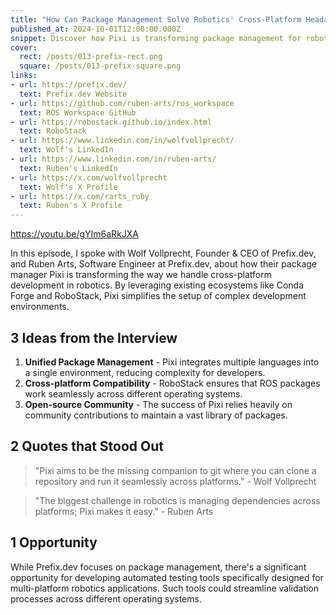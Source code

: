 ```yaml
---
title: "How Can Package Management Solve Robotics' Cross-Platform Headaches?"
published_at: 2024-10-01T12:00:00.000Z
snippet: Discover how Pixi is transforming package management for robotics by simplifying cross-platform compatibility.
cover:
  rect: /posts/013-prefix-rect.png
  square: /posts/013-prefix-square.png
links:
- url: https://prefix.dev/
  text: Prefix.dev Website
- url: https://github.com/ruben-arts/ros_workspace
  text: ROS Workspace GitHub
- url: https://robostack.github.io/index.html
  text: RoboStack
- url: https://www.linkedin.com/in/wolfvollprecht/
  text: Wolf's LinkedIn
- url: https://www.linkedin.com/in/ruben-arts/
  text: Ruben's LinkedIn
- url: https://x.com/wolfvollprecht
  text: Wolf's X Profile
- url: https://x.com/rarts_ruby
  text: Ruben's X Profile
---
```


https://youtu.be/gYIm6aRkJXA

In this episode, I spoke with Wolf Vollprecht, Founder & CEO of Prefix.dev, and
Ruben Arts, Software Engineer at Prefix.dev, about how their package manager
Pixi is transforming the way we handle cross-platform development in robotics.
By leveraging existing ecosystems like Conda Forge and RoboStack, Pixi
simplifies the setup of complex development environments.

## 3 Ideas from the Interview

1. **Unified Package Management** - Pixi integrates multiple languages into a
   single environment, reducing complexity for developers.
2. **Cross-platform Compatibility** - RoboStack ensures that ROS packages work
   seamlessly across different operating systems.
3. **Open-source Community** - The success of Pixi relies heavily on community
   contributions to maintain a vast library of packages.

## 2 Quotes that Stood Out

> "Pixi aims to be the missing companion to git where you can clone a repository
> and run it seamlessly across platforms." - Wolf Vollprecht

> "The biggest challenge in robotics is managing dependencies across platforms;
> Pixi makes it easy." - Ruben Arts

## 1 Opportunity

While Prefix.dev focuses on package management, there's a significant
opportunity for developing automated testing tools specifically designed for
multi-platform robotics applications. Such tools could streamline validation
processes across different operating systems.
